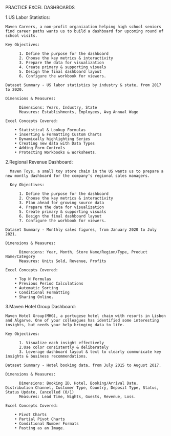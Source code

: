 PRACTICE EXCEL DASHBOARDS

  1.US Labor Statistics:

    Maven Careers, a non-profit organization helping high school seniors find career paths wants us to build a dashboard for upcoming round of school visits.
    
    Key Objectives:
      
          1. Define the purpose for the dashboard
          2. Choose the key metrics & interactivity
          3. Prepare the data for visualization
          4. Create primary & supporting visuals
          5. Design the final dashboard layout
          6. Configure the workbook for viewers.
          
    Dataset Summary - US labor statistics by industry & state, from 2017 to 2020.
    
    Dimensions & Measures:
    
          Dimensions: Years, Industry, State
          Measures: Establishments, Employees, Avg Annual Wage
    
    Excel Concepts Covered:
    
        • Statistical & Lookup Formulas
        • inserting & Formatting Custom Charts
        • Dynamically highlighting Series
        • Creating new data with Data Types
        • Adding Form Controls
        • Protecting Workbooks & Worksheets.
        
   
   2.Regional Revenue Dashboard:
   
      Maven Toys, a small toy store chain in the US wants us to prepare a new montly dashboard for the company's regional sales managers.
    
      Key Objectives:
      
          1. Define the purpose for the dashboard
          2. Choose the key metrics & interactivity
          3. Plan ahead for growing source data
          4. Prepare the data for visualization
          5. Create primary & supporting visuals
          6. Design the final dashboard layout
          7. Configure the workbook for viewers.
          
    Dataset Summary - Monthly sales figures, from January 2020 to July 2021.
    
    Dimensions & Measures:
    
          Dimensions: Year, Month, Store Name/Region/Type, Product Name/Category
          Measures: Units Sold, Revenue, Profits
    
    Excel Concepts Covered:
    
        • Top N Formulas
        • Previous Period Calculations
        • Automatic Sorting
        • Conditional Formatting
        • Sharing Online.
        
  3.Maven Hotel Group Dashboard:

    Maven Hotel Group(MHG), a portugese hotel chain with resorts in Lisbon and Algarve. One of your colleagues has identified some interesting insights, but needs your help bringing data to life.
    
    Key Objectives:
      
          1. Visualize each insight effectively
          2.Use color consistently & deliberately
          3. Leverage dashboard layout & text to clearly communicate key insights & business recommendations.
          
    Dataset Summary - Hotel booking data, from July 2015 to August 2017.
    
    Dimensions & Measures:
    
          Dimensions: Booking ID, Hotel, Booking/Arrival Date, Distribution Channel, Customer Type, Country, Deposit Type, Status, Status Update, Cancelled (0/1)
          Measures: Lead Time, Nights, Guests, Revenue, Loss.
    
    Excel Concepts Covered:
    
        • Pivot Charts
        • Partial Pivot Charts
        • Conditional Number Formats
        • Pasting as an Image.
        
   
   
      
    
            
  
